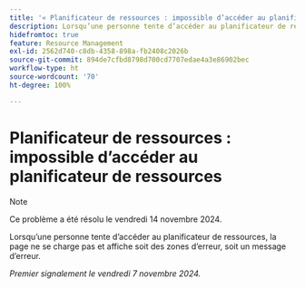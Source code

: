 ```yaml
---
title: '« Planificateur de ressources : impossible d’accéder au planificateur de ressources »'
description: Lorsqu’une personne tente d’accéder au planificateur de ressources, la page ne se charge pas et affiche soit des zones d’erreur, soit un message d’erreur.
hidefromtoc: true
feature: Resource Management
exl-id: 2562d740-c8db-4358-898a-fb2408c2026b
source-git-commit: 894de7cfbd8798d700cd7707edae4a3e86902bec
workflow-type: ht
source-wordcount: '70'
ht-degree: 100%

---
```


# Planificateur de ressources : impossible d’accéder au planificateur de ressources

>[!NOTE]
>
>Ce problème a été résolu le vendredi 14 novembre 2024.

Lorsqu’une personne tente d’accéder au planificateur de ressources, la page ne se charge pas et affiche soit des zones d’erreur, soit un message d’erreur.

_Premier signalement le vendredi 7 novembre 2024._
